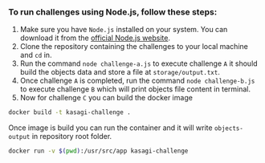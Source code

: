 ### To run challenges using Node.js, follow these steps:

1. Make sure you have `Node.js` installed on your system. You can download it from the [official Node.js website](https://nodejs.org/en/download/package-manager/current).
2. Clone the repository containing the challenges to your local machine and `cd` in.
3. Run the command `node challenge-a.js` to execute challenge `A` it should build the objects data and store a file at `storage/output.txt`.
4. Once challenge `A` is completed, run the command `node challenge-b.js` to execute challenge `B` which will print objects file content in terminal.
5. Now for challenge `C` you can build the docker image
```bash
docker build -t kasagi-challenge .  
```
Once image is build you can run the container and it will write `objects-output` in repository root folder. 
```bash
docker run -v $(pwd):/usr/src/app kasagi-challenge
```